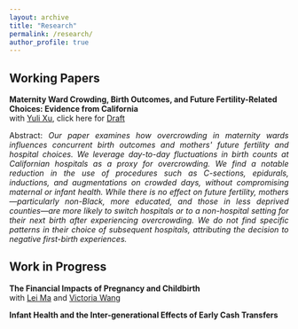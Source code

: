 ```yaml
---
layout: archive
title: "Research"
permalink: /research/
author_profile: true
---
```

## Working Papers
**Maternity Ward Crowding, Birth Outcomes, and Future Fertility-Related Choices: Evidence from California** \
with [Yuli Xu](https://sites.google.com/view/yulixu-econ), click here for [Draft](https://letian-yin.github.io/files/overcrowding_202410.pdf)
<p align="justify">
Abstract: <em>Our paper examines how overcrowding in maternity wards influences concurrent birth outcomes and mothers' future fertility and hospital choices. We leverage day-to-day fluctuations in birth counts at Californian hospitals as a proxy for overcrowding. We find a notable reduction in the use of procedures such as C-sections, epidurals, inductions, and augmentations on crowded days, without compromising maternal or infant health. While there is no effect on future fertility, mothers—particularly non-Black, more educated, and those in less deprived counties—are more likely to switch hospitals or to a non-hospital setting for their next birth after experiencing overcrowding. We do not find specific patterns in their choice of subsequent hospitals, attributing the decision to negative first-birth experiences.</em>
</p>

## Work in Progress

**The Financial Impacts of Pregnancy and Childbirth** \
with [Lei Ma](https://leima-econ.com/) and [Victoria Wang](https://sites.google.com/view/victoria-wang)

**Infant Health and the Inter-generational Effects of Early Cash Transfers**
